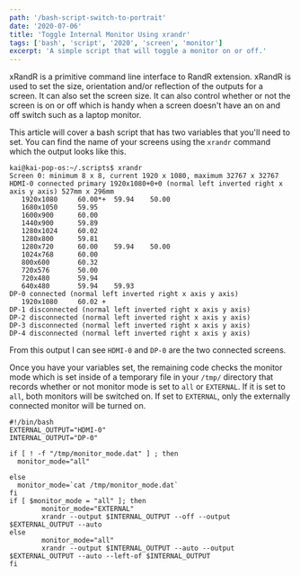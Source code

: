 ```yaml
---
path: '/bash-script-switch-to-portrait'
date: '2020-07-06'
title: 'Toggle Internal Monitor Using xrandr'
tags: ['bash', 'script', '2020', 'screen', 'monitor']
excerpt: 'A simple script that will toggle a monitor on or off.'
---
```

xRandR is a primitive command line interface to RandR extension. xRandR is used to set the size, orientation and/or reflection of the outputs for a screen. It can also set the screen size. It can also control whether or not the screen is on or off which is handy when a screen doesn't have an on and off switch such as a laptop monitor.

This article will cover a bash script that has two variables that you'll need to set. You can find the name of your screens using the `xrandr` command which the output looks like this.
```
kai@kai-pop-os:~/.scripts$ xrandr
Screen 0: minimum 8 x 8, current 1920 x 1080, maximum 32767 x 32767
HDMI-0 connected primary 1920x1080+0+0 (normal left inverted right x axis y axis) 527mm x 296mm
   1920x1080     60.00*+  59.94    50.00  
   1680x1050     59.95  
   1600x900      60.00  
   1440x900      59.89  
   1280x1024     60.02  
   1280x800      59.81  
   1280x720      60.00    59.94    50.00  
   1024x768      60.00  
   800x600       60.32  
   720x576       50.00  
   720x480       59.94  
   640x480       59.94    59.93  
DP-0 connected (normal left inverted right x axis y axis)
   1920x1080     60.02 +
DP-1 disconnected (normal left inverted right x axis y axis)
DP-2 disconnected (normal left inverted right x axis y axis)
DP-3 disconnected (normal left inverted right x axis y axis)
DP-4 disconnected (normal left inverted right x axis y axis)

```
From this output I can see `HDMI-0` and `DP-0` are the two connected screens.

Once you have your variables set, the remaining code checks the monitor mode which is set inside of a temporary file in your `/tmp/` directory that records whether or not monitor mode is set to `all` or `EXTERNAL`. If it is set to `all`, both monitors will be switched on. If set to `EXTERNAL`, only the externally connected monitor will be turned on.
```
#!/bin/bash
EXTERNAL_OUTPUT="HDMI-0"
INTERNAL_OUTPUT="DP-0"

if [ ! -f "/tmp/monitor_mode.dat" ] ; then
  monitor_mode="all"

else
  monitor_mode=`cat /tmp/monitor_mode.dat`
fi
if [ $monitor_mode = "all" ]; then
        monitor_mode="EXTERNAL"
        xrandr --output $INTERNAL_OUTPUT --off --output $EXTERNAL_OUTPUT --auto
else
        monitor_mode="all"
        xrandr --output $INTERNAL_OUTPUT --auto --output $EXTERNAL_OUTPUT --auto --left-of $INTERNAL_OUTPUT
fi
```